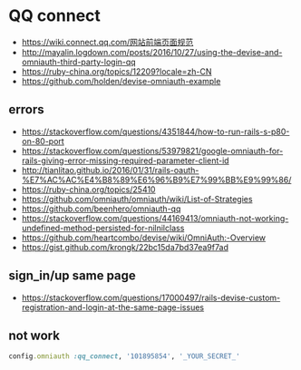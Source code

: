 # QQ connect
- https://wiki.connect.qq.com/网站前端页面规范 
- http://mayalin.logdown.com/posts/2016/10/27/using-the-devise-and-omniauth-third-party-login-qq
- https://ruby-china.org/topics/12209?locale=zh-CN
- https://github.com/holden/devise-omniauth-example


## errors
- https://stackoverflow.com/questions/4351844/how-to-run-rails-s-p80-on-80-port
- https://stackoverflow.com/questions/53979821/google-omniauth-for-rails-giving-error-missing-required-parameter-client-id
- http://tianlitao.github.io/2016/01/31/rails-oauth-%E7%AC%AC%E4%B8%89%E6%96%B9%E7%99%BB%E9%99%86/
- https://ruby-china.org/topics/25410
- https://github.com/omniauth/omniauth/wiki/List-of-Strategies
- https://github.com/beenhero/omniauth-qq
- https://stackoverflow.com/questions/44169413/omniauth-not-working-undefined-method-persisted-for-nilnilclass
- https://github.com/heartcombo/devise/wiki/OmniAuth:-Overview
- https://gist.github.com/krongk/22bc15da7bd37ea9f7ad

## sign_in/up same page
- https://stackoverflow.com/questions/17000497/rails-devise-custom-registration-and-login-at-the-same-page-issues


## not work
```ruby
config.omniauth :qq_connect, '101895854', '_YOUR_SECRET_'
```
